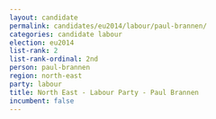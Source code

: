 ```yaml
---
layout: candidate
permalink: candidates/eu2014/labour/paul-brannen/
categories: candidate labour
election: eu2014
list-rank: 2
list-rank-ordinal: 2nd
person: paul-brannen
region: north-east
party: labour
title: North East - Labour Party - Paul Brannen
incumbent: false
---
```

